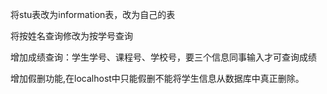 将stu表改为information表，改为自己的表

将按姓名查询修改为按学号查询

增加成绩查询：学生学号、课程号、学校号，要三个信息同事输入才可查询成绩

增加假删功能,在localhost中只能假删不能将学生信息从数据库中真正删除。
